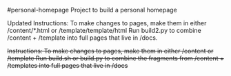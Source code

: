 #personal-homepage
Project to build a personal homepage

Updated Instructions:
To make changes to pages, make them in either /content/*.html  or /template/template/html
Run build2.py to combine /content + /template into full pages that live in /docs.


~~Instructions:
To make changes to pages, make them in either /content  or /template
Run build.sh or build.py to combine the fragments from /content + /templates into full pages that live in /docs~~
